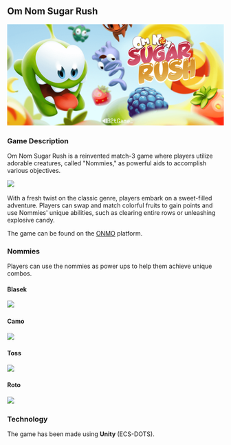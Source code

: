 ## Om Nom Sugar Rush

![](assets/banner.png)

### Game Description

Om Nom Sugar Rush is a reinvented match-3 game where players utilize adorable creatures, called "Nommies," as powerful aids to accomplish various objectives.

![](assets/gameplay.gif)

With a fresh twist on the classic genre, players embark on a sweet-filled adventure. Players can swap and match colorful fruits to gain points and use Nommies' unique abilities, such as clearing entire rows or unleashing explosive candy.

The game can be found on the [ONMO](https://https://play.onmo.com/) platform.

### Nommies

Players can use the nommies as power ups to help them achieve unique combos.

#### Blasek

![](assets/blasek.gif)

#### Camo

![](assets/camo.gif)

#### Toss

![](assets/toss.gif)

#### Roto

![](assets/roto.gif)

### Technology

The game has been made using **Unity** (ECS-DOTS).
